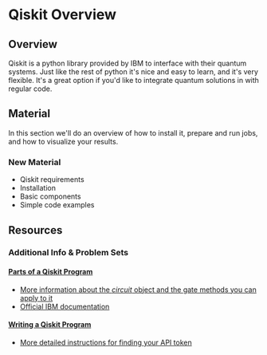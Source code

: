 # Qiskit Overview

## Overview

Qiskit is a python library provided by IBM to interface with their quantum systems. Just like the rest of python it's nice and easy to learn, and it's very flexible. It's a great option if you'd like to integrate quantum solutions in with regular code.

## Material

In this section we'll do an overview of how to install it, prepare and run jobs, and how to visualize your results.

### New Material

* Qiskit requirements
* Installation
* Basic components
* Simple code examples

## Resources

### Additional Info & Problem Sets

#### [Parts of a Qiskit Program](parts-of-a-qiskit-program.md)

* [More information about the _circuit_ object and the gate methods you can apply to it](https://qiskit.org/documentation/stubs/qiskit.circuit.QuantumCircuit.html#qiskit.circuit.QuantumCircuit)
* [Official IBM documentation](https://qiskit.org/documentation/apidoc/ibmq-provider.html)

#### [Writing a Qiskit Program](writing-a-qiskit-program.md)

* [More detailed instructions for finding your API token](https://qiskit.org/documentation/install.html#access-ibm-quantum-systems)

